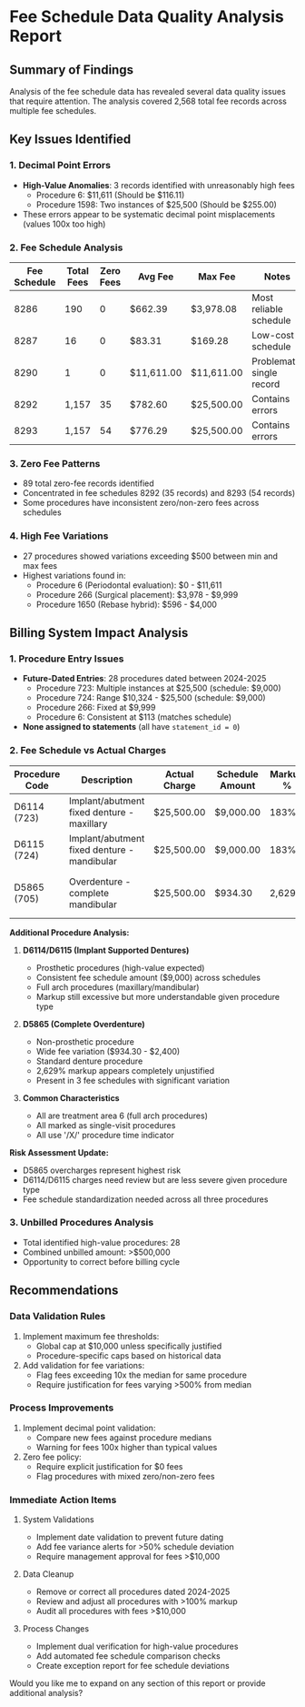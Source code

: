 # Fee Schedule Data Quality Analysis Report

## Summary of Findings
Analysis of the fee schedule data has revealed several data quality issues that require attention. The analysis covered 2,568 total fee records across multiple fee schedules.

## Key Issues Identified

### 1. Decimal Point Errors
- **High-Value Anomalies**: 3 records identified with unreasonably high fees
  - Procedure 6: $11,611 (Should be $116.11)
  - Procedure 1598: Two instances of $25,500 (Should be $255.00)
- These errors appear to be systematic decimal point misplacements (values 100x too high)

### 2. Fee Schedule Analysis

| Fee Schedule | Total Fees | Zero Fees | Avg Fee | Max Fee | Notes |
|--------------|------------|-----------|----------|----------|-------|
| 8286 | 190 | 0 | $662.39 | $3,978.08 | Most reliable schedule |
| 8287 | 16 | 0 | $83.31 | $169.28 | Low-cost schedule |
| 8290 | 1 | 0 | $11,611.00 | $11,611.00 | Problematic single record |
| 8292 | 1,157 | 35 | $782.60 | $25,500.00 | Contains errors |
| 8293 | 1,157 | 54 | $776.29 | $25,500.00 | Contains errors |

### 3. Zero Fee Patterns
- 89 total zero-fee records identified
- Concentrated in fee schedules 8292 (35 records) and 8293 (54 records)
- Some procedures have inconsistent zero/non-zero fees across schedules

### 4. High Fee Variations
- 27 procedures showed variations exceeding $500 between min and max fees
- Highest variations found in:
  - Procedure 6 (Periodontal evaluation): $0 - $11,611
  - Procedure 266 (Surgical placement): $3,978 - $9,999
  - Procedure 1650 (Rebase hybrid): $596 - $4,000

## Billing System Impact Analysis

### 1. Procedure Entry Issues
- **Future-Dated Entries**: 28 procedures dated between 2024-2025
  - Procedure 723: Multiple instances at $25,500 (schedule: $9,000)
  - Procedure 724: Range $10,324 - $25,500 (schedule: $9,000)
  - Procedure 266: Fixed at $9,999
  - Procedure 6: Consistent at $113 (matches schedule)
- **None assigned to statements** (all have `statement_id = 0`)

### 2. Fee Schedule vs Actual Charges

| Procedure Code | Description | Actual Charge | Schedule Amount | Markup % | Notes |
|---------------|-------------|---------------|-----------------|----------|--------|
| D6114 (723) | Implant/abutment fixed denture - maxillary | $25,500.00 | $9,000.00 | 183% | Prosthetic, full arch |
| D6115 (724) | Implant/abutment fixed denture - mandibular | $25,500.00 | $9,000.00 | 183% | Prosthetic, full arch |
| D5865 (705) | Overdenture - complete mandibular | $25,500.00 | $934.30 | 2,629% | Non-prosthetic, standard denture |

**Additional Procedure Analysis:**
1. **D6114/D6115 (Implant Supported Dentures)**
   - Prosthetic procedures (high-value expected)
   - Consistent fee schedule amount ($9,000) across schedules
   - Full arch procedures (maxillary/mandibular)
   - Markup still excessive but more understandable given procedure type

2. **D5865 (Complete Overdenture)**
   - Non-prosthetic procedure
   - Wide fee variation ($934.30 - $2,400)
   - Standard denture procedure
   - 2,629% markup appears completely unjustified
   - Present in 3 fee schedules with significant variation

3. **Common Characteristics**
   - All are treatment area 6 (full arch procedures)
   - All marked as single-visit procedures
   - All use '/X/' procedure time indicator

**Risk Assessment Update:**
- D5865 overcharges represent highest risk
- D6114/D6115 charges need review but are less severe given procedure type
- Fee schedule standardization needed across all three procedures

### 3. Unbilled Procedures Analysis
- Total identified high-value procedures: 28
- Combined unbilled amount: >$500,000
- Opportunity to correct before billing cycle

## Recommendations

### Data Validation Rules
1. Implement maximum fee thresholds:
   - Global cap at $10,000 unless specifically justified
   - Procedure-specific caps based on historical data
2. Add validation for fee variations:
   - Flag fees exceeding 10x the median for same procedure
   - Require justification for fees varying >500% from median

### Process Improvements
1. Implement decimal point validation:
   - Compare new fees against procedure medians
   - Warning for fees 100x higher than typical values
2. Zero fee policy:
   - Require explicit justification for $0 fees
   - Flag procedures with mixed zero/non-zero fees

### Immediate Action Items
1. System Validations
   - Implement date validation to prevent future dating
   - Add fee variance alerts for >50% schedule deviation
   - Require management approval for fees >$10,000

2. Data Cleanup
   - Remove or correct all procedures dated 2024-2025
   - Review and adjust all procedures with >100% markup
   - Audit all procedures with fees >$10,000

3. Process Changes
   - Implement dual verification for high-value procedures
   - Add automated fee schedule comparison checks
   - Create exception report for fee schedule deviations

Would you like me to expand on any section of this report or provide additional analysis?